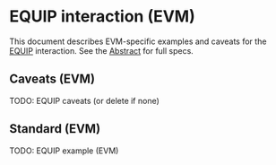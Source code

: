 # EQUIP interaction (EVM)

This document describes EVM-specific examples and caveats for the [EQUIP](../../abstract/interactions/equip.md) interaction.  See the [Abstract](../../abstract/interactions/equip.md) for full specs.

## Caveats (EVM)
TODO: EQUIP caveats (or delete if none)

## Standard (EVM)
TODO: EQUIP example (EVM)